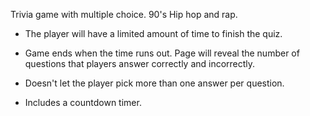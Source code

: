 Trivia game with multiple choice. 90's Hip hop and rap.

* The player will have a limited amount of time to finish the quiz. 

* Game ends when the time runs out. Page will reveal the number of questions that players answer correctly and incorrectly.

* Doesn't let the player pick more than one answer per question.

* Includes a countdown timer.
